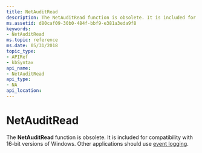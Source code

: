 ```yaml
---
title: NetAuditRead
description: The NetAuditRead function is obsolete. It is included for compatibility with 16-bit versions of Windows. Other applications should use event logging.
ms.assetid: d80caf09-30b0-484f-bbf9-e381a3eda9f8
keywords:
- NetAuditRead
ms.topic: reference
ms.date: 05/31/2018
topic_type: 
- APIRef
- kbSyntax
api_name: 
- NetAuditRead
api_type: 
- NA
api_location: 
---
```


# NetAuditRead

The **NetAuditRead** function is obsolete. It is included for compatibility with 16-bit versions of Windows. Other applications should use [event logging](https://docs.microsoft.com/windows/desktop/EventLog/event-logging).

 

 




